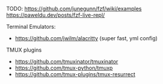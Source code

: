 TODO:
https://github.com/junegunn/fzf/wiki/examples
https://paweldu.dev/posts/fzf-live-repl/


Terminal Emulators:
* https://github.com/jwilm/alacritty (super fast, yml config)

TMUX plugins
* https://github.com/tmuxinator/tmuxinator
* https://github.com/tmux-python/tmuxp
* https://github.com/tmux-plugins/tmux-resurrect
